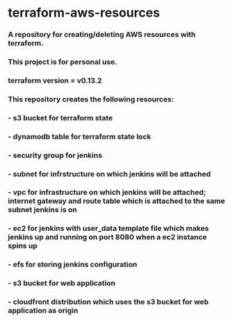 # terraform-aws-resources
### A repository for creating/deleting AWS resources with terraform.
### This project is for personal use.

### terraform version = v0.13.2



### This repository creates the following resources:
### - s3 bucket for terraform state
### - dynamodb table for terraform state lock
### - security group for jenkins
### - subnet for infrstructure on which jenkins will be attached
### - vpc for infrastructure on which jenkins will be attached; internet gateway and route table which is attached to the same subnet jenkins is on
### - ec2 for jenkins with user_data template file which makes jenkins up and running on port 8080 when a ec2 instance spins up
### - efs for storing jenkins configuration
### - s3 bucket for web application
### - cloudfront distribution which uses the s3 bucket for web application as origin
